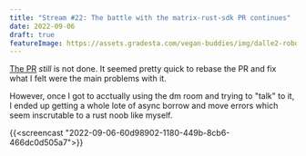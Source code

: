 ```yaml
---
title: "Stream #22: The battle with the matrix-rust-sdk PR continues"
date: 2022-09-06
draft: true
featureImage: https://assets.gradesta.com/vegan-buddies/img/dalle2-robot1.png
---
```


[The PR](https://github.com/matrix-org/matrix-rust-sdk/pull/961) *still* is not done. It seemed pretty quick to rebase the PR and fix what I felt were the main problems with it.

However, once I got to acctually using the dm room and trying to "talk" to it, I ended up getting a whole lote of async borrow and move errors which seem inscrutable to a rust noob like myself.

{{<screencast "2022-09-06-60d98902-1180-449b-8cb6-466dc0d505a7">}}
